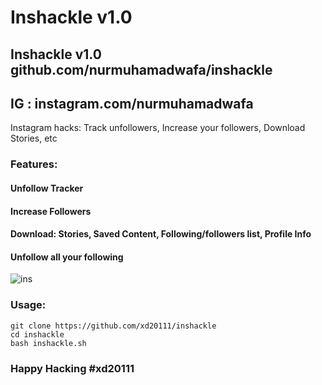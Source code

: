 # Inshackle v1.0
## Inshackle v1.0 github.com/nurmuhamadwafa/inshackle
## IG : instagram.com/nurmuhamadwafa

Instagram hacks: Track unfollowers, Increase your followers, Download Stories, etc

### Features:
#### Unfollow Tracker
#### Increase Followers
#### Download: Stories, Saved Content, Following/followers list, Profile Info
#### Unfollow all your following

![ins](https://user-images.githubusercontent.com/34893261/53686880-d50f6000-3d0b-11e9-8c42-cab1ad30b24e.png)

### Usage:
```
git clone https://github.com/xd20111/inshackle
cd inshackle
bash inshackle.sh
```

### Happy Hacking #xd20111
